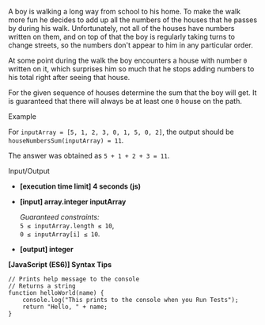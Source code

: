 A boy is walking a long way from school to his home. To make the walk more fun
he decides to add up all the numbers of the houses that he passes by during his
walk. Unfortunately, not all of the houses have numbers written on them, and on
top of that the boy is regularly taking turns to change streets, so the numbers
don't appear to him in any particular order.

At some point during the walk the boy encounters a house with number `0` written
on it, which surprises him so much that he stops adding numbers to his total
right after seeing that house.

For the given sequence of houses determine the sum that the boy will get. It is
guaranteed that there will always be at least one `0` house on the path.

Example

For `inputArray = [5, 1, 2, 3, 0, 1, 5, 0, 2]`, the output should be  
`houseNumbersSum(inputArray) = 11`.

The answer was obtained as `5 + 1 + 2 + 3 = 11`.

Input/Output

- **\[execution time limit\] 4 seconds (js)**

- **\[input\] array.integer inputArray**

  _Guaranteed constraints:_  
  `5 ≤ inputArray.length ≤ 10`,  
  `0 ≤ inputArray[i] ≤ 10`.

- **\[output\] integer**

**\[JavaScript (ES6)\] Syntax Tips**

    // Prints help message to the console
    // Returns a string
    function helloWorld(name) {
        console.log("This prints to the console when you Run Tests");
        return "Hello, " + name;
    }

